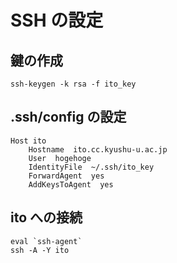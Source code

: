 # SSH の設定

## 鍵の作成
```
ssh-keygen -k rsa -f ito_key
```

## .ssh/config の設定
```
Host ito
    Hostname  ito.cc.kyushu-u.ac.jp
    User  hogehoge
    IdentityFile  ~/.ssh/ito_key
    ForwardAgent  yes
    AddKeysToAgent  yes
```

## ito への接続
```
eval `ssh-agent`
ssh -A -Y ito
```